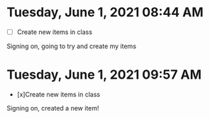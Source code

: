 # Tuesday, June  1, 2021 08:44 AM
- [ ] Create new items in class 

Signing on, going to try and create my items 

# Tuesday, June  1, 2021 09:57 AM
- [x]Create new items in class

Signing on, created a new item!
